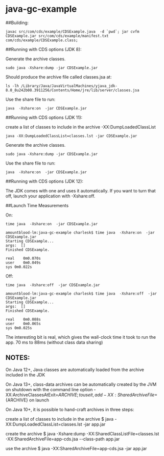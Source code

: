 # java-gc-example



##Building:

``javac src/com/cds/example/CDSExample.java  -d `pwd`; jar cvfm CDSExample.jar src/com/cds/example/manifest.txt com/cds/example/CDSExample.class;``



##Running with CDS options (JDK 8):


Generate the archive classes.


`` sudo java -Xshare:dump -jar CDSExample.jar ``


Should produce the archive file called classes.jsa at:

`` ls -lh /Library/Java/JavaVirtualMachines/yjava_jdk-8.0_8u242b08.3911256/Contents/Home/jre/lib/server/classes.jsa ``


Use the share file to run:

``java  -Xshare:on  -jar CDSExample.jar ``



##Running with CDS options (JDK 11):

create a list of classes to include in the archive  -XX:DumpLoadedClassList

``java -XX:DumpLoadedClassList=classes.lst -jar CDSExample.jar``


Generate the archive classes.


`` sudo java -Xshare:dump -jar CDSExample.jar ``

Use the share file to run:

``java  -Xshare:on  -jar CDSExample.jar ``


##Running with CDS options (JDK 12):

The JDK comes with one and uses it automatically. If you want to turn that off, launch your application with -Xshare:off.



##Launch Time Measurements

On:

``time java  -Xshare:on  -jar CDSExample.jar ``

```
amountblood-lm:java-gc-example charlesk$ time java  -Xshare:on  -jar CDSExample.jar 
Starting CDSExample...
args:  []
Finished CDSExample.

real    0m0.070s
user    0m0.049s
sys 0m0.022s
```


Off:

``time java  -Xshare:off  -jar CDSExample.jar ``

```
amountblood-lm:java-gc-example charlesk$ time java  -Xshare:off  -jar CDSExample.jar 
Starting CDSExample...
args:  []
Finished CDSExample.

real    0m0.088s
user    0m0.065s
sys 0m0.025s
```



The interesting bit is real, which gives the wall-clock time it took to run the app. 70 ms to 88ms (without class data sharing)





## NOTES:

On Java 12+, Java classes are automatically loaded from the archive included in the JDK

On Java 13+, class-data archives can be automatically created by the JVM on shutdown with the command line option -XX:ArchiveClassesAtExit=${ARCHIVE}; to use it, add -XX:SharedArchiveFile=${ARCHIVE} on launch

On Java 10+, it is possible to hand-craft archives in three steps:

create a list of classes to include in the archive
$ java
    -XX:DumpLoadedClassList=classes.lst
    -jar app.jar
 
create the archive
$ java
    -Xshare:dump
    -XX:SharedClassListFile=classes.lst
    -XX:SharedArchiveFile=app-cds.jsa
    --class-path app.jar
 
use the archive
$ java
    -XX:SharedArchiveFile=app-cds.jsa
    -jar app.jar

    